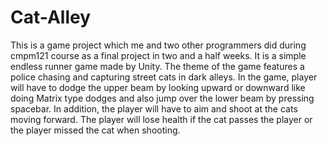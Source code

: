 # Cat-Alley
This is a game project which me and two other programmers did during cmpm121 course as a final project in two and a half weeks. It is a simple endless runner game made by Unity. The theme of the game features a police chasing and capturing street cats in dark alleys. In the game, player will have to dodge the upper beam by looking upward or downward like doing Matrix type dodges and also jump over the lower beam by pressing spacebar. In addition, the player will have to aim and shoot at the cats moving forward. The player will lose health if the cat passes the player or the player missed the cat when shooting. 
